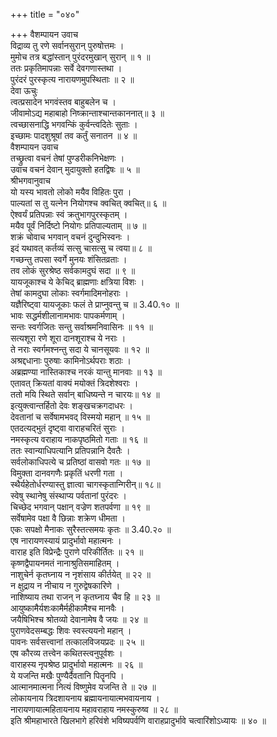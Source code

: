 +++
title = "०४०"

+++
वैशम्पायन उवाच  
विद्राव्य तु रणे सर्वानसुरान् पुरुषोत्तमः ।  
मुमोच तत्र बद्धांस्तान् पुरंदरमुखान् सुरान् ॥ १ ॥  
ततः प्रकृतिमापन्नाः सर्वे देवगणास्तथा ।  
पुरंदरं पुरस्कृत्य नारायणमुपस्थिताः ॥ २ ॥  
देवा ऊचुः  
त्वत्प्रसादेन भगवंस्तव बाहुबलेन च ।  
जीवामोऽद्य महाबाहो निष्क्रान्ताश्चान्तकाननात्॥ ३ ॥  
त्वच्छासनाद्धि भगवन्किं कुर्वन्त्वदितेः सुताः ।  
इच्छामः पादशुश्रूषां तव कर्तुं सनातन ॥ ४ ॥  
वैशम्पायन उवाच  
तच्छ्रुत्वा वचनं तेषां पुण्डरीकनिभेक्षणः ।  
उवाच वचनं देवान् मुदायुक्तो हतद्विषः ॥ ५ ॥  
श्रीभगवानुवाच  
यो यस्य भावतो लोको मयैव विहितः पुरा ।  
पाल्यतां स तु यत्नेन नियोगश्च क्वचित् क्वचित्॥ ६ ॥  
ऐश्वर्यं प्रतिपन्नाः स्वं क्रतुभागपुरस्कृतम् ।  
मयैव पूर्वं निर्दिष्टो नियोगः प्रतिपाल्यताम् ॥ ७ ॥  
शक्रं चोवाच भगवान् वचनं दुन्दुभिस्वनः ।  
इदं यथावत् कर्तव्यं सत्सु चासत्सु च त्वया॥ ८ ॥  
गच्छन्तु तपसा स्वर्गे मुनयः शंसितव्रताः ।  
तव लोकं सुरश्रेष्ठ सर्वकामदुघं सदा ॥ ९ ॥  
यायजूकाश्च ये केचिद् ब्राह्मणाः क्षत्रिया विशः ।  
तेषां कामदुघा लोकाः स्वर्गमादिमनोहराः ।  
यज्ञैरिष्ट्वा यायजूकाः फलं ते प्राप्नुवन्तु च ॥ 3.40.१० ॥  
भावः सद्धर्मशीलानामभावः पापकर्मणाम् ।  
सन्तः स्वर्गजितः सन्तु सर्वाश्रमनिवासिनः ॥ ११ ॥  
सत्यशूरा रणे शूरा दानशूराश्च ये नराः ।  
ते नराः स्वर्गमश्नन्तु सदा ये चानसूयवः ॥ १२ ॥  
अश्रद्दधानाः पुरुषाः कामिनोऽर्थपराः शठाः ।  
अब्रह्मण्या नास्तिकाश्च नरकं यान्तु मानवाः ॥ १३ ॥  
एतावत् क्रियतां वाक्यं मयोक्तं त्रिदशेश्वराः ।  
ततो मयि स्थिते सर्वान् बाधिष्यन्ते न चारयः॥ १४ ॥  
इत्युक्त्वान्तर्हितो देवः शङ्खचक्रगदाधरः ।  
देवतानां च सर्वेषामभवद् विस्मयो महान् ॥ १५ ॥  
एतदत्यद्भुतं दृष्ट्वा वाराहचरितं सुराः ।  
नमस्कृत्य वराहाय नाकपृष्ठमितो गताः ॥ १६ ॥  
ततः स्वान्याधिपत्यानि प्रतिपन्नानि दैवतैः ।  
सर्वलोकाधिपत्ये च प्रतिष्ठां वासवो गतः ॥ १७ ॥  
विमुक्ता दानवगणैः प्रकृतिं धरणी गता ।  
स्थैर्यहेतोर्धरण्यास्तु ज्ञात्वा चागस्कृतान्गिरीन्॥ १८॥  
स्वेषु स्थानेषु संस्थाप्य पर्वतानां पुरंदरः ।  
चिच्छेद भगवान् पक्षान् वज्रेण शतपर्वणा ॥ १९ ॥  
सर्वेषामेव पक्षा वै छिन्नाः शक्रेण धीमता ।  
एकः सपक्षो मैनाकः सुरैस्तत्समयः कृतः ॥ 3.40.२० ॥  
एष नारायणस्यायं प्रादुर्भावो महात्मनः ।  
वाराह इति विप्रेन्द्रैः पुराणे परिकीर्तितः ॥ २१ ॥  
कृष्णद्वैपायनमतं नानाश्रुतिसमाहितम् ।  
नाशुचेर्न कृतघ्नाय न नृशंसाय कीर्तयेत् ॥ २२ ॥  
न क्षुद्राय न नीचाय न गुरुद्वेषकारिणे ।  
नाशिष्याय तथा राजन् न कृतघ्नाय चैव हि ॥ २३ ॥  
आयुष्कामैर्यशःकामैर्महीकामैश्च मानवैः ।  
जयैषिभिश्च श्रोतव्यो देवानामेष वै जयः ॥ २४ ॥  
पुराणवेदसम्बद्धः शिवः स्वस्त्ययनो महान् ।  
पावनः सर्वसत्त्वानां तत्कालविजयप्रदः ॥ २५ ॥  
एष कौरव्य तत्त्वेन कथितस्त्वनुपूर्वशः ।  
वाराहस्य नृपश्रेष्ठ प्रादुर्भावो महात्मनः ॥ २६ ॥  
ये यजन्ति मखैः पुण्यैर्दैवतानि पितॄनपि ।  
आत्मानमात्मना नित्यं विष्णुमेव यजन्ति ते ॥ २७ ॥  
लोकायनाय त्रिदशायनाय ब्रह्मायनायात्मभवायनाय ।  
नारायणायात्महितायनाय महावराहाय नमस्कुरुष्व ॥ २८ ॥  
इति श्रीमहाभारते खिलभागे हरिवंशे भविष्यपर्वणि वाराहप्रादुर्भावे चत्वारिंशोऽध्यायः ॥ ४० ॥